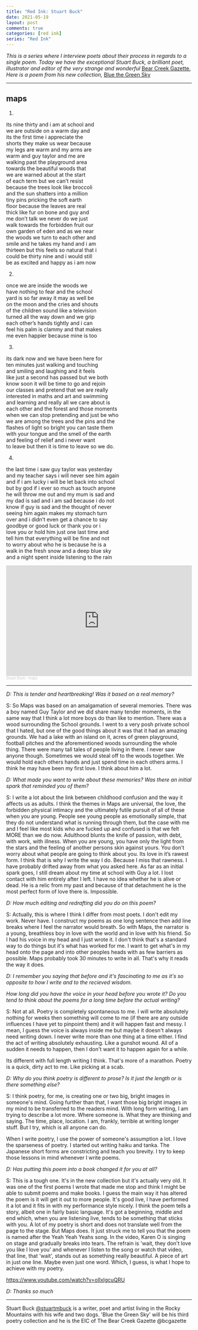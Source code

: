 ```yaml
---
title: "Red Ink: Stuart Buck"
date: 2021-05-19
layout: post
comments: true  
categories: [red ink]
series: "Red Ink"
---
```


*This is a series where I interview poets about their process in regards to a single poem. Today we have the exceptional Stuart Buck, a brilliant poet, illustrator and editor of the very strange and wonderful* [Bear Creek Gazette.](https://www.welcometobearcreek.com/) *Here is a poem from his new collection,* [Blue the Green Sky](https://thebrokenspine.co.uk/2021/04/27/blue-the-green-sky-stuart-m-buck-upcoming-release/)

***

## maps

1.  

its nine thirty and i am at school and  
we are outside on a warm day and  
its the first time i appreciate the  
shorts they make us wear because  
my legs are warm and my arms are  
warm and guy taylor and me are  
walking past the playground area  
towards the beautiful woods that  
we are warned about at the start  
of each term but we can’t resist  
because the trees look like broccoli  
and the sun shatters into a million  
tiny pins pricking the soft earth  
floor because the leaves are real  
thick like fur on bone and guy and  
me don’t talk we never do we just  
walk towards the forbidden fruit our  
own garden of eden and as we near  
the woods we turn to each other and  
smile and he takes my hand and i am  
thirteen but this feels so natural that i  
could be thirty nine and i would still  
be as excited and happy as i am now  

<!--more-->

2.

once we are inside the woods we  
have nothing to fear and the school  
yard is so far away it may as well be  
on the moon and the cries and shouts  
of the children sound like a television  
turned all the way down and we grip  
each other’s hands tightly and i can  
feel his palm is clammy and that makes  
me even happier because mine is too  


 3.

its dark now and we have been here for  
ten minutes just walking and touching  
and smiling and laughing and it feels  
like just a second has passed but we both  
know soon it will be time to go and rejoin  
our classes and pretend that we are really  
interested in maths and art and swimming  
and learning and really all we care about is  
each other and the forest and those moments  
when we can stop pretending and just be who  
we are among the trees and the pins and the  
flashes of light so bright you can taste them  
with your tongue and the smell of the earth  
and feeling of relief and i never want  
to leave but then it is time to leave so we do.  


 4.

the last time i saw guy taylor was yesterday  
and my teacher says i will never see him again  
and if i am lucky i will be let back into school  
but by god if i ever so much as touch anyone  
he will throw me out and my mum is sad and  
my dad is sad and i am sad because i do not  
know if guy is sad and the thought of never  
seeing him again makes my stomach turn  
over and i didn’t even get a chance to say  
goodbye or good luck or thank you or i  
love you or hold him just one last time and  
tell him that everything will be fine and not  
to worry about who he is because he is a  
walk in the fresh snow and a deep blue sky  
and a night spent inside listening to the rain  


<iframe width="100%" height="300" scrolling="no" frameborder="no" allow="autoplay" src="https://w.soundcloud.com/player/?url=https%3A//api.soundcloud.com/tracks/1037301421&color=%23ff5500&auto_play=false&hide_related=false&show_comments=true&show_user=true&show_reposts=false&show_teaser=true&visual=true"></iframe><div style="font-size: 10px; color: #cccccc;line-break: anywhere;word-break: normal;overflow: hidden;white-space: nowrap;text-overflow: ellipsis; font-family: Interstate,Lucida Grande,Lucida Sans Unicode,Lucida Sans,Garuda,Verdana,Tahoma,sans-serif;font-weight: 100;"><a href="https://soundcloud.com/stu-buck-325858633" title="Stuart Buck" target="_blank" style="color: #cccccc; text-decoration: none;">Stuart Buck</a> · <a href="https://soundcloud.com/stu-buck-325858633/maps" title="maps" target="_blank" style="color: #cccccc; text-decoration: none;">maps</a></div>

---
*D: This is tender and heartbreaking! Was it based on a real memory?*

S: So Maps was based on an amalgamation of several memories. There was a boy named Guy Taylor and we did share many tender moments, in the same way that I think a lot more boys do than like to mention. There was a wood surrounding the School grounds. I went to a very posh private school that I hated, but one of the good things about it was that it had an amazing grounds. We had a lake with an island on it, acres of green playground, football pitches and the aforementioned woods surrounding the whole thing. There were many tall tales of people living in there. I never saw anyone though. Sometimes we would steal off to the woods together. We would hold each others hands and just spend time in each others arms. I think he may have been my first love. I think about him a lot.

*D: What made you want to write about these memories? Was there an initial spark that reminded you of them?*

S: I write a lot about the link between childhood confusion and the way it affects us as adults. I think the themes in Maps are universal, the love, the forbidden physical intimacy and the ultimately futile pursuit of all of these when you are young. People see young people as emotionally simple, that they do not understand what is running through them, but the case with me and I feel like most kids who are fucked up and confused is that we felt MORE than we do now. Adulthood blunts the knife of passion, with debt, with work, with illness. When you are young, you have only the light from the stars and the feeling of another persons skin against yours. You don’t worry about what people are going to think about you. Its love in it’s rawest form. I think that is why I write the way I do. Because I miss that rawness. I have probably drifted away from what you asked here. As far as an initial spark goes, I still dream about my time at school with Guy a lot. I lost contact with him entirely after I left. I have no idea whether he is alive or dead. He is a relic from my past and because of that detachment he is the most perfect form of love there is. Impossible.

*D: How much editing and redrafting did you do on this poem?*

S: Actually, this is where I think I differ from most poets. I don't edit my work. Never have. I construct my poems as one long sentence then add line breaks where I feel the narrator would breath. So with Maps, the narrator is a young, breathless boy in love with the world and in love with his friend. So I had his voice in my head and I just wrote it. I don't think that's a standard way to do things but it's what has worked for me. I want to get what's in my head onto the page and into other peoples heads with as few barriers as possible. Maps probably took 30 minutes to write in all. That's why it reads the way it does.

*D: I remember you saying that before and it's fascinating to me as it's so opposite to how I write and to the recieved wisdom.*

*How long did you have the voice in your head before you wrote it? Do you tend to think about the poems for a long time before the actual writing?*

S: Not at all. Poetry is completely spontaneous to me. I will write absolutely nothing for weeks then something will come to me (if there are any outside influences I have yet to pinpoint them) and it will happen fast and messy. I mean, I guess the voice is always inside me but maybe it doesn't always need writing down. I never write more than one thing at a time either. I find the act of writing absolutely exhausting. Like a gunshot wound. All of a sudden it needs to happen, then I don't want it to happen again for a while.

Its different with full length writing I think. That's more of a marathon. Poetry is a quick, dirty act to me. Like picking at a scab.

*D: Why do you think poetry is different to prose? Is it just the length or is there something else?*

S: I think poetry, for me, is creating one or two big, bright images in someone's mind. Going further than that, I want those big bright images in my mind to be transferred to the readers mind. With long form writing, I am trying to describe a lot more. Where someone is. What they are thinking and saying. The time, place, location. I am, frankly, terrible at writing longer stuff. But I try, which is all anyone can do.

When I write poetry, I use the power of someone's assumption a lot. I love the sparseness of poetry. I started out writing haiku and tanka. The Japanese short forms are constricting and teach you brevity. I try to keep those lessons in mind whenever I write poems.

*D: Has putting this poem into a book changed it for you at all?*

S: This is a tough one. It's in the new collection but it's actually very old. It was one of the first poems I wrote that made me stop and think I might be able to submit poems and make books. I guess the main way it has altered the poem is it will get it out to more people. It's good live, I have performed it a lot and it fits in with my performance style nicely. I think the poem tells a story, albeit one in fairly basic language. It's got a beginning, middle and end which, when you are listening live, tends to be something that sticks with you. A lot of my poetry is short and does not translate well from the page to the stage. But Maps does. It just struck me to tell you that the poem is named after the Yeah Yeah Yeahs song. In the video, Karen O is singing on stage and gradually breaks into tears. The refrain is 'wait, they don't love you like I love you' and whenever I listen to the song or watch that video, that line, that 'wait', stands out as something really beautiful. A piece of art in just one line. Maybe even just one word. Which, I guess, is what I hope to achieve with my poetry.

https://www.youtube.com/watch?v=oIIxlgcuQRU

*D: Thanks so much*

---

Stuart Buck [@stuartmbuck](https://www.twitter.com/stuartmbuck) is a writer, poet and artist living in the Rocky Mountains with his wife and two dogs. 'Blue the Green Sky' will be his third poetry collection and he is the EIC of The Bear Creek Gazette @bcgazette
